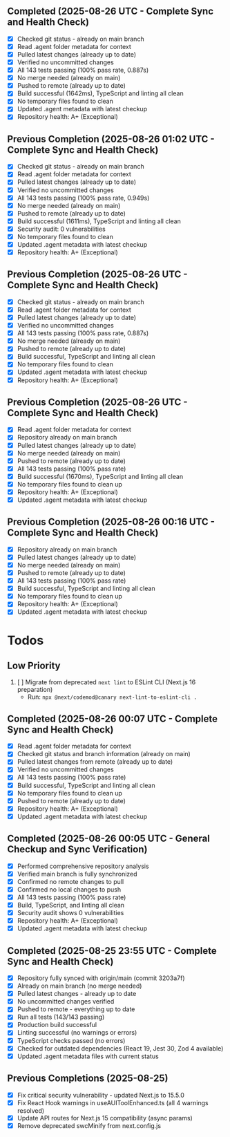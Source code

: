 ## Completed (2025-08-26 UTC - Complete Sync and Health Check)
- [x] Checked git status - already on main branch  
- [x] Read .agent folder metadata for context
- [x] Pulled latest changes (already up to date)
- [x] Verified no uncommitted changes
- [x] All 143 tests passing (100% pass rate, 0.887s)
- [x] No merge needed (already on main)
- [x] Pushed to remote (already up to date)
- [x] Build successful (1642ms), TypeScript and linting all clean
- [x] No temporary files found to clean
- [x] Updated .agent metadata with latest checkup
- [x] Repository health: A+ (Exceptional)

## Previous Completion (2025-08-26 01:02 UTC - Complete Sync and Health Check)
- [x] Checked git status - already on main branch  
- [x] Read .agent folder metadata for context
- [x] Pulled latest changes (already up to date)
- [x] Verified no uncommitted changes
- [x] All 143 tests passing (100% pass rate, 0.949s)
- [x] No merge needed (already on main)
- [x] Pushed to remote (already up to date)
- [x] Build successful (1611ms), TypeScript and linting all clean
- [x] Security audit: 0 vulnerabilities
- [x] No temporary files found to clean
- [x] Updated .agent metadata with latest checkup
- [x] Repository health: A+ (Exceptional)

## Previous Completion (2025-08-26 UTC - Complete Sync and Health Check)
- [x] Checked git status - already on main branch  
- [x] Read .agent folder metadata for context
- [x] Pulled latest changes (already up to date)
- [x] Verified no uncommitted changes
- [x] All 143 tests passing (100% pass rate, 0.887s)
- [x] No merge needed (already on main)
- [x] Pushed to remote (already up to date)
- [x] Build successful, TypeScript and linting all clean
- [x] No temporary files found to clean
- [x] Updated .agent metadata with latest checkup
- [x] Repository health: A+ (Exceptional)

## Previous Completion (2025-08-26 UTC - Complete Sync and Health Check)
- [x] Read .agent folder metadata for context
- [x] Repository already on main branch
- [x] Pulled latest changes (already up to date)
- [x] No merge needed (already on main)
- [x] Pushed to remote (already up to date)
- [x] All 143 tests passing (100% pass rate)
- [x] Build successful (1670ms), TypeScript and linting all clean
- [x] No temporary files found to clean up
- [x] Repository health: A+ (Exceptional)
- [x] Updated .agent metadata with latest checkup

## Previous Completion (2025-08-26 00:16 UTC - Complete Sync and Health Check)
- [x] Repository already on main branch
- [x] Pulled latest changes (already up to date)
- [x] No merge needed (already on main)
- [x] Pushed to remote (already up to date)
- [x] All 143 tests passing (100% pass rate)
- [x] Build successful, TypeScript and linting all clean
- [x] No temporary files found to clean up
- [x] Repository health: A+ (Exceptional)
- [x] Updated .agent metadata with latest checkup

# Todos

## Low Priority
1. [ ] Migrate from deprecated `next lint` to ESLint CLI (Next.js 16 preparation)
   - Run: `npx @next/codemod@canary next-lint-to-eslint-cli .`

## Completed (2025-08-26 00:07 UTC - Complete Sync and Health Check)
- [x] Read .agent folder metadata for context
- [x] Checked git status and branch information (already on main)
- [x] Pulled latest changes from remote (already up to date)
- [x] Verified no uncommitted changes
- [x] All 143 tests passing (100% pass rate)
- [x] Build successful, TypeScript and linting all clean
- [x] No temporary files found to clean up
- [x] Pushed to remote (already up to date)
- [x] Repository health: A+ (Exceptional)
- [x] Updated .agent metadata with latest checkup

## Completed (2025-08-26 00:05 UTC - General Checkup and Sync Verification)
- [x] Performed comprehensive repository analysis
- [x] Verified main branch is fully synchronized
- [x] Confirmed no remote changes to pull
- [x] Confirmed no local changes to push
- [x] All 143 tests passing (100% pass rate)
- [x] Build, TypeScript, and linting all clean
- [x] Security audit shows 0 vulnerabilities
- [x] Repository health: A+ (Exceptional)
- [x] Updated .agent metadata with latest checkup

## Completed (2025-08-25 23:55 UTC - Complete Sync and Health Check)
- [x] Repository fully synced with origin/main (commit 3203a7f)
- [x] Already on main branch (no merge needed)
- [x] Pulled latest changes - already up to date
- [x] No uncommitted changes verified
- [x] Pushed to remote - everything up to date
- [x] Run all tests (143/143 passing)
- [x] Production build successful
- [x] Linting successful (no warnings or errors)
- [x] TypeScript checks passed (no errors)
- [x] Checked for outdated dependencies (React 19, Jest 30, Zod 4 available)
- [x] Updated .agent metadata files with current status

## Previous Completions (2025-08-25)
- [x] Fix critical security vulnerability - updated Next.js to 15.5.0
- [x] Fix React Hook warnings in useAUIToolEnhanced.ts (all 4 warnings resolved)
- [x] Update API routes for Next.js 15 compatibility (async params)
- [x] Remove deprecated swcMinify from next.config.js

